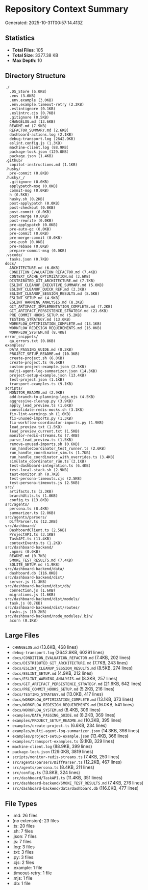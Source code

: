 # Repository Context Summary

Generated: 2025-10-31T00:57:14.413Z

## Statistics

- **Total Files**: 105
- **Total Size**: 3377.38 KB
- **Max Depth**: 10

## Directory Structure

```
./
  .DS_Store (6.0KB)
  .env (3.6KB)
  .env.example (3.0KB)
  .env.example.timeout-retry (2.2KB)
  .eslintignore (0.1KB)
  .eslintrc.cjs (0.7KB)
  .gitignore (0.5KB)
  CHANGELOG.md (13.6KB)
  README.md (7.9KB)
  REFACTOR_SUMMARY.md (2.6KB)
  dashboard-actions.log (2.1KB)
  debug-transport.log (2642.9KB)
  eslint.config.js (1.3KB)
  machine-client.log (88.9KB)
  package-lock.json (129.0KB)
  package.json (1.4KB)
.github/
  copilot-instructions.md (1.1KB)
.husky/
  pre-commit (0.8KB)
.husky/_/
  .gitignore (0.0KB)
  applypatch-msg (0.0KB)
  commit-msg (0.0KB)
  h (0.5KB)
  husky.sh (0.2KB)
  post-applypatch (0.0KB)
  post-checkout (0.0KB)
  post-commit (0.0KB)
  post-merge (0.0KB)
  post-rewrite (0.0KB)
  pre-applypatch (0.0KB)
  pre-auto-gc (0.0KB)
  pre-commit (0.0KB)
  pre-merge-commit (0.0KB)
  pre-push (0.0KB)
  pre-rebase (0.0KB)
  prepare-commit-msg (0.0KB)
.vscode/
  tasks.json (0.7KB)
docs/
  ARCHITECTURE.md (6.0KB)
  CONDITION_EVALUATION_REFACTOR.md (7.4KB)
  CONTEXT_CACHE_OPTIMIZATION.md (3.6KB)
  DISTRIBUTED_GIT_ARCHITECTURE.md (7.7KB)
  ESLINT_CLEANUP_EXECUTIVE_SUMMARY.md (5.0KB)
  ESLINT_CLEANUP_QUICK_REF.md (2.3KB)
  ESLINT_CLEANUP_SESSION_RESULTS.md (8.5KB)
  ESLINT_SETUP.md (4.9KB)
  ESLINT_WARNING_ANALYSIS.md (8.3KB)
  GIT_ARTIFACT_IMPLEMENTATION_COMPLETE.md (7.2KB)
  GIT_ARTIFACT_PERSISTENCE_STRATEGY.md (21.6KB)
  PRE_COMMIT_HOOKS_SETUP.md (5.2KB)
  TESTING_STRATEGY.md (13.0KB)
  WORKFLOW_OPTIMIZATION_COMPLETE.md (13.1KB)
  WORKFLOW_REDESIGN_REQUIREMENTS.md (16.0KB)
  WORKFLOW_SYSTEM.md (8.4KB)
error_snippets/
  qa_errors.txt (0.8KB)
examples/
  DATA_PASSING_GUIDE.md (8.2KB)
  PROJECT_SETUP_README.md (10.3KB)
  create-project.sh (6.0KB)
  create-project.ts (6.6KB)
  custom-project-example.json (2.5KB)
  multi-agent-log-summarizer.json (14.3KB)
  project-setup-example.json (13.4KB)
  test-project.json (1.1KB)
  transport-examples.ts (9.1KB)
scripts/
  MONITOR_README.md (2.9KB)
  add-branch-to-planning-logs.mjs (4.5KB)
  aggressive-cleanup.py (3.9KB)
  apply_lead_preview.ts (1.6KB)
  consolidate-redis-mocks.sh (3.1KB)
  fix-lint-warnings.sh (1.0KB)
  fix-unused-imports.py (1.3KB)
  fix-workflow-coordinator-imports.py (1.9KB)
  lead_preview.txt (1.5KB)
  lead_preview_current.txt (1.5KB)
  monitor-redis-streams.ts (7.4KB)
  parse_lead_preview.ts (1.5KB)
  remove-unused-imports.sh (0.6KB)
  run_handleCoordinator_test_runner.ts (2.6KB)
  run_handle_coordinator_sim.ts (1.7KB)
  run_handle_coordinator_with_overrides.ts (3.4KB)
  simulate_coordinator_run.ts (2.1KB)
  test-dashboard-integration.ts (6.4KB)
  test-local-stack.sh (2.9KB)
  test-monitor.sh (0.7KB)
  test-persona-timeouts.cjs (2.5KB)
  test-persona-timeouts.js (2.5KB)
src/
  artifacts.ts (2.3KB)
  branchUtils.ts (1.0KB)
  config.ts (13.8KB)
src/agents/
  persona.ts (8.4KB)
  summarizer.ts (2.0KB)
src/agents/parsers/
  DiffParser.ts (12.2KB)
src/dashboard/
  DashboardClient.ts (2.5KB)
  ProjectAPI.ts (3.1KB)
  TaskAPI.ts (11.4KB)
  contextEvents.ts (1.2KB)
src/dashboard-backend/
  .npmrc (0.0KB)
  README.md (0.7KB)
  SMOKE_TEST_RESULTS.md (7.4KB)
  SQLITE_SETUP.md (1.9KB)
src/dashboard-backend/data/
  dashboard.db (116.0KB)
src/dashboard-backend/dist/
  server.js (1.3KB)
src/dashboard-backend/dist/db/
  connection.js (1.6KB)
  migrations.js (1.6KB)
src/dashboard-backend/dist/models/
  task.js (0.7KB)
src/dashboard-backend/dist/routes/
  tasks.js (10.2KB)
src/dashboard-backend/node_modules/.bin/
  acorn (0.1KB)
```

## Large Files

- `CHANGELOG.md` (13.6KB, 468 lines)
- `debug-transport.log` (2642.9KB, 60291 lines)
- `docs/CONDITION_EVALUATION_REFACTOR.md` (7.4KB, 202 lines)
- `docs/DISTRIBUTED_GIT_ARCHITECTURE.md` (7.7KB, 243 lines)
- `docs/ESLINT_CLEANUP_SESSION_RESULTS.md` (8.5KB, 274 lines)
- `docs/ESLINT_SETUP.md` (4.9KB, 212 lines)
- `docs/ESLINT_WARNING_ANALYSIS.md` (8.3KB, 257 lines)
- `docs/GIT_ARTIFACT_PERSISTENCE_STRATEGY.md` (21.6KB, 642 lines)
- `docs/PRE_COMMIT_HOOKS_SETUP.md` (5.2KB, 216 lines)
- `docs/TESTING_STRATEGY.md` (13.0KB, 417 lines)
- `docs/WORKFLOW_OPTIMIZATION_COMPLETE.md` (13.1KB, 373 lines)
- `docs/WORKFLOW_REDESIGN_REQUIREMENTS.md` (16.0KB, 541 lines)
- `docs/WORKFLOW_SYSTEM.md` (8.4KB, 309 lines)
- `examples/DATA_PASSING_GUIDE.md` (8.2KB, 369 lines)
- `examples/PROJECT_SETUP_README.md` (10.3KB, 395 lines)
- `examples/create-project.ts` (6.6KB, 234 lines)
- `examples/multi-agent-log-summarizer.json` (14.3KB, 398 lines)
- `examples/project-setup-example.json` (13.4KB, 366 lines)
- `examples/transport-examples.ts` (9.1KB, 329 lines)
- `machine-client.log` (88.9KB, 399 lines)
- `package-lock.json` (129.0KB, 3819 lines)
- `scripts/monitor-redis-streams.ts` (7.4KB, 250 lines)
- `src/agents/parsers/DiffParser.ts` (12.2KB, 467 lines)
- `src/agents/persona.ts` (8.4KB, 211 lines)
- `src/config.ts` (13.8KB, 324 lines)
- `src/dashboard/TaskAPI.ts` (11.4KB, 351 lines)
- `src/dashboard-backend/SMOKE_TEST_RESULTS.md` (7.4KB, 276 lines)
- `src/dashboard-backend/data/dashboard.db` (116.0KB, 477 lines)

## File Types

- .md: 26 files
- (no extension): 23 files
- .ts: 20 files
- .sh: 7 files
- .json: 7 files
- .js: 7 files
- .log: 3 files
- .txt: 3 files
- .py: 3 files
- .cjs: 2 files
- .example: 1 file
- .timeout-retry: 1 file
- .mjs: 1 file
- .db: 1 file
